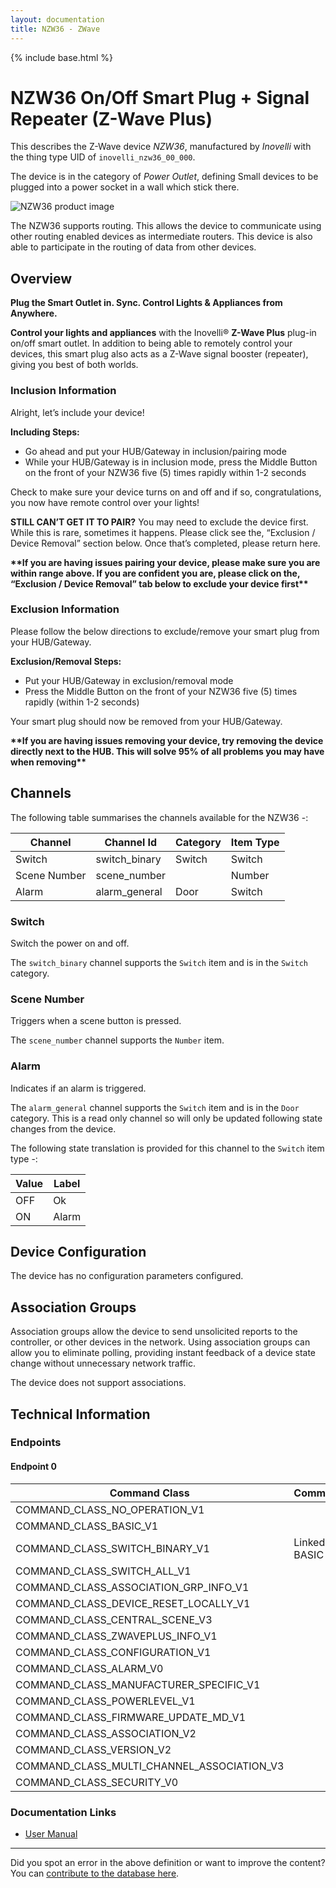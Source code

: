 ```yaml
---
layout: documentation
title: NZW36 - ZWave
---
```


{% include base.html %}

# NZW36 On/Off Smart Plug + Signal Repeater (Z-Wave Plus)
This describes the Z-Wave device *NZW36*, manufactured by *Inovelli* with the thing type UID of ```inovelli_nzw36_00_000```.

The device is in the category of *Power Outlet*, defining Small devices to be plugged into a power socket in a wall which stick there.

![NZW36 product image](https://www.cd-jackson.com/zwave_device_uploads/831/831_default.jpg)


The NZW36 supports routing. This allows the device to communicate using other routing enabled devices as intermediate routers.  This device is also able to participate in the routing of data from other devices.

## Overview

**Plug the Smart Outlet in. Sync. Control Lights & Appliances from Anywhere.**

**Control your lights and appliances** with the Inovelli® **Z-Wave Plus** plug-in on/off smart outlet. In addition to being able to remotely control your devices, this smart plug also acts as a Z-Wave signal booster (repeater), giving you best of both worlds.

### Inclusion Information

Alright, let’s include your device!

**Including Steps:**

- Go ahead and put your HUB/Gateway in inclusion/pairing mode
- While your HUB/Gateway is in inclusion mode, press the Middle Button on the front of your NZW36 five (5) times rapidly within 1-2 seconds

Check to make sure your device turns on and off and if so, congratulations, you now have remote control over your lights!

**STILL CAN’T GET IT TO PAIR?** You may need to exclude the device first. While this is rare, sometimes it happens. Please click see the, “Exclusion / Device Removal” section below. Once that’s completed, please return here.

**\*\*If you are having issues pairing your device, please make sure you are within range above. If you are confident you are, please click on the, “Exclusion / Device Removal” tab below to exclude your device first\*\***

### Exclusion Information

Please follow the below directions to exclude/remove your smart plug from your HUB/Gateway.

**Exclusion/Removal Steps:**

- Put your HUB/Gateway in exclusion/removal mode
- Press the Middle Button on the front of your NZW36 five (5) times rapidly (within 1-2 seconds)

Your smart plug should now be removed from your HUB/Gateway.

**\*\*If you are having issues removing your device, try removing the device directly next to the HUB. This will solve 95% of all problems you may have when removing\*\***

## Channels

The following table summarises the channels available for the NZW36 -:

| Channel | Channel Id | Category | Item Type |
|---------|------------|----------|-----------|
| Switch | switch_binary | Switch | Switch | 
| Scene Number | scene_number |  | Number | 
| Alarm | alarm_general | Door | Switch | 

### Switch

Switch the power on and off.

The ```switch_binary``` channel supports the ```Switch``` item and is in the ```Switch``` category.

### Scene Number

Triggers when a scene button is pressed.

The ```scene_number``` channel supports the ```Number``` item.

### Alarm

Indicates if an alarm is triggered.

The ```alarm_general``` channel supports the ```Switch``` item and is in the ```Door``` category. This is a read only channel so will only be updated following state changes from the device.

The following state translation is provided for this channel to the ```Switch``` item type -:

| Value | Label     |
|-------|-----------|
| OFF | Ok |
| ON | Alarm |



## Device Configuration

The device has no configuration parameters configured.

## Association Groups

Association groups allow the device to send unsolicited reports to the controller, or other devices in the network. Using association groups can allow you to eliminate polling, providing instant feedback of a device state change without unnecessary network traffic.

The device does not support associations.
## Technical Information

### Endpoints

#### Endpoint 0

| Command Class | Comment |
|---------------|---------|
| COMMAND_CLASS_NO_OPERATION_V1| |
| COMMAND_CLASS_BASIC_V1| |
| COMMAND_CLASS_SWITCH_BINARY_V1| Linked to BASIC|
| COMMAND_CLASS_SWITCH_ALL_V1| |
| COMMAND_CLASS_ASSOCIATION_GRP_INFO_V1| |
| COMMAND_CLASS_DEVICE_RESET_LOCALLY_V1| |
| COMMAND_CLASS_CENTRAL_SCENE_V3| |
| COMMAND_CLASS_ZWAVEPLUS_INFO_V1| |
| COMMAND_CLASS_CONFIGURATION_V1| |
| COMMAND_CLASS_ALARM_V0| |
| COMMAND_CLASS_MANUFACTURER_SPECIFIC_V1| |
| COMMAND_CLASS_POWERLEVEL_V1| |
| COMMAND_CLASS_FIRMWARE_UPDATE_MD_V1| |
| COMMAND_CLASS_ASSOCIATION_V2| |
| COMMAND_CLASS_VERSION_V2| |
| COMMAND_CLASS_MULTI_CHANNEL_ASSOCIATION_V3| |
| COMMAND_CLASS_SECURITY_V0| |

### Documentation Links

* [User Manual](https://www.cd-jackson.com/zwave_device_uploads/831/NZW36-Manual-1.pdf)

---

Did you spot an error in the above definition or want to improve the content?
You can [contribute to the database here](http://www.cd-jackson.com/index.php/zwave/zwave-device-database/zwave-device-list/devicesummary/831).
